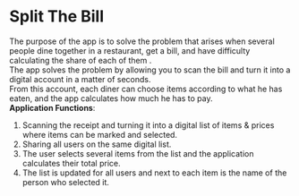 # Split The Bill<br/>
The purpose of the app is to solve the problem that arises when several people dine together in a restaurant, get a bill, and have difficulty calculating the share of each of them .<br/> 
The app solves the problem by allowing you to scan the bill and turn it into a digital account in a matter of seconds.<br/> 
From this account, each diner can choose items according to what he has eaten, and the app calculates how much he has to pay.<br/> 
**Application Functions**:
1. Scanning the receipt and turning it into a digital list of items & prices where items can be marked and selected.
2. Sharing all users on the same digital list.
3. The user selects several items from the list and the application calculates their total price.
4. The list is updated for all users and next to each item is the name of the person who selected it.
